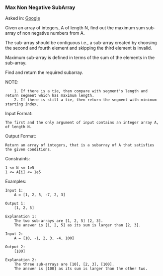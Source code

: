 ### Max Non Negative SubArray

Asked in: [Google](#)

Given an array of integers, A of length N, find out the maximum sum sub-array of non negative numbers from A.

The sub-array should be contiguous i.e., a sub-array created by choosing the second and fourth element and skipping the third element is invalid.

Maximum sub-array is defined in terms of the sum of the elements in the sub-array.

Find and return the required subarray.

NOTE:
```
    1. If there is a tie, then compare with segment's length and return segment which has maximum length.
    2. If there is still a tie, then return the segment with minimum starting index.
```

Input Format:
```
The first and the only argument of input contains an integer array A, of length N.
```
Output Format:
```
Return an array of integers, that is a subarray of A that satisfies the given conditions.
```
Constraints:
```
1 <= N <= 1e5
1 <= A[i] <= 1e5
```
Examples:
```
Input 1:
    A = [1, 2, 5, -7, 2, 3]

Output 1:
    [1, 2, 5]

Explanation 1:
    The two sub-arrays are [1, 2, 5] [2, 3].
    The answer is [1, 2, 5] as its sum is larger than [2, 3].

Input 2:
    A = [10, -1, 2, 3, -4, 100]
    
Output 2:
    [100]

Explanation 2:
    The three sub-arrays are [10], [2, 3], [100].
    The answer is [100] as its sum is larger than the other two.
```